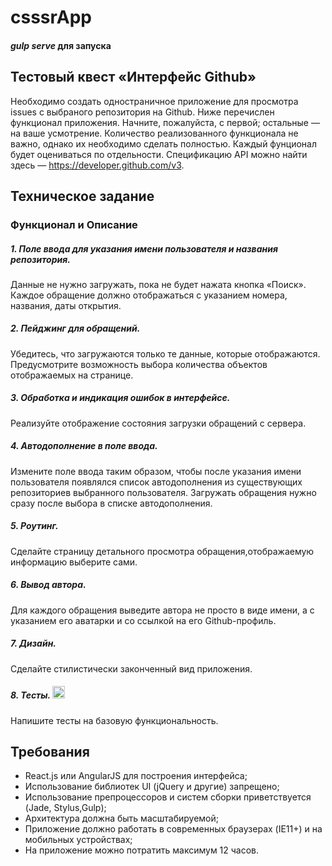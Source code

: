 # csssrApp
#### _gulp_ _serve_ для запуска

## Тестовый квест «Интерфейс Github»

Необходимо создать одностраничное приложение для просмотра issues с выбраного репозитория на Github. Ниже перечислен функционал приложения. Начните, пожалуйста, с первой; остальные — на ваше усмотрение. Количество реализованного функционала не важно, однако их необходимо сделать полностью. Каждый фунционал будет оцениваться по отдельности.
Спецификацию API можно найти здесь — https://developer.github.com/v3.

## Техническое задание

### Функционал и Описание
##### 1. Поле ввода для указания имени пользователя и названия репозитория.
Данные не нужно загружать, пока не будет нажата кнопка «Поиск». Каждое обращение должно отображаться с указанием номера, названия, даты открытия.

##### 2. Пейджинг для обращений. 
Убедитесь, что загружаются только те данные, которые отображаются. 
Предусмотрите возможность выбора количества объектов отображаемых на странице. 

##### 3. Обработка и индикация ошибок в интерфейсе.
Реализуйте отображение состояния загрузки обращений с сервера.

##### 4. Автодополнение в поле ввода.
Измените поле ввода таким образом, чтобы после указания имени пользователя появлялся список автодополнения из существующих репозиториев выбранного пользователя. Загружать обращения нужно сразу после выбора в списке автодополнения.

##### 5. Роутинг.
Сделайте страницу детального просмотра обращения,отображаемую информацию выберите сами.

##### 6. Вывод автора.
Для каждого обращения выведите автора не просто в виде имени, а с указанием его аватарки и со ссылкой на его Github-профиль.

##### 7. Дизайн. 
Сделайте стилистически законченный вид приложения.

##### 8. Тесты. <img src="http://s1.iconbird.com/ico/2013/10/464/w512h5121380984637delete1.png" width="20">
Напишите тесты на базовую функциональность.

## Требования

* React.js или AngularJS для построения интерфейса;
* Использование библиотек UI (jQuery и другие) запрещено;
* Использование препроцессоров и систем сборки приветствуется (Jade, Stylus,Gulp);
* Архитектура должна быть масштабируемой;
* Приложение должно работать в современных браузерах (IE11+) и на мобильных устройствах;
* На приложение можно потратить максимум 12 часов.
